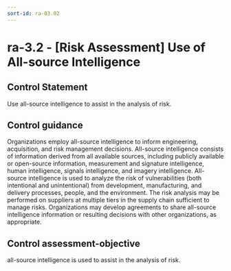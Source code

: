 ```yaml
---
sort-id: ra-03.02
---
```


# ra-3.2 - \[Risk Assessment\] Use of All-source Intelligence

## Control Statement

Use all-source intelligence to assist in the analysis of risk.

## Control guidance

Organizations employ all-source intelligence to inform engineering, acquisition, and risk management decisions. All-source intelligence consists of information derived from all available sources, including publicly available or open-source information, measurement and signature intelligence, human intelligence, signals intelligence, and imagery intelligence. All-source intelligence is used to analyze the risk of vulnerabilities (both intentional and unintentional) from development, manufacturing, and delivery processes, people, and the environment. The risk analysis may be performed on suppliers at multiple tiers in the supply chain sufficient to manage risks. Organizations may develop agreements to share all-source intelligence information or resulting decisions with other organizations, as appropriate.

## Control assessment-objective

all-source intelligence is used to assist in the analysis of risk.
